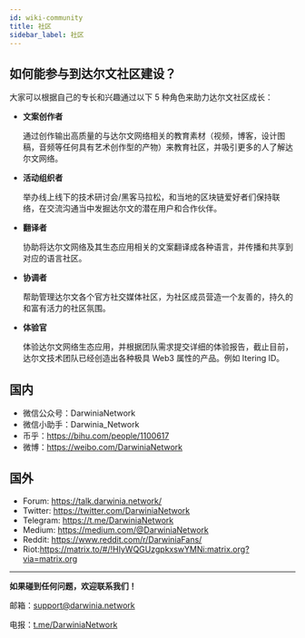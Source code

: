 ```yaml
---
id: wiki-community
title: 社区
sidebar_label: 社区
---
```


## 如何能参与到达尔文社区建设？

大家可以根据自己的专长和兴趣通过以下 5 种角色来助力达尔文社区成长：

* **文案创作者**
  
  通过创作输出高质量的与达尔文网络相关的教育素材（视频，博客，设计图稿，音频等任何具有艺术创作型的产物）来教育社区，并吸引更多的人了解达尔文网络。

* **活动组织者**
  
  举办线上线下的技术研讨会/黑客马拉松，和当地的区块链爱好者们保持联络，在交流沟通当中发掘达尔文的潜在用户和合作伙伴。

* **翻译者**
  
  协助将达尔文网络及其生态应用相关的文案翻译成各种语言，并传播和共享到对应的语言社区。

* **协调者**
  
  帮助管理达尔文各个官方社交媒体社区，为社区成员营造一个友善的，持久的和富有活力的社区氛围。

* **体验官**
  
  体验达尔文网络生态应用，并根据团队需求提交详细的体验报告，截止目前，达尔文技术团队已经创造出各种极具 Web3 属性的产品。例如 Itering ID。

## 国内
- 微信公众号：DarwiniaNetwork
- 微信小助手：Darwinia_Network
- 币乎：https://bihu.com/people/1100617
- 微博：https://weibo.com/DarwiniaNetwork
## 国外
- Forum: https://talk.darwinia.network/
- Twitter: https://twitter.com/DarwiniaNetwork
- Telegram: https://t.me/DarwiniaNetwork
- Medium: https://medium.com/@DarwiniaNetwork
- Reddit: https://www.reddit.com/r/DarwiniaFans/
- Riot:https://matrix.to/#/!HIyWQGUzgpkxswYMNi:matrix.org?via=matrix.org

<hr />

**如果碰到任何问题，欢迎联系我们！**

邮箱：[support@darwinia.network](support@darwinia.network)

电报：[t.me/DarwiniaNetwork](https://t.me/DarwiniaNetwork)

